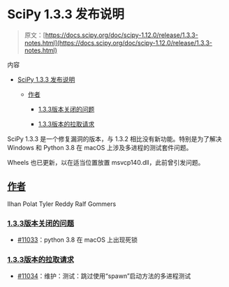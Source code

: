 # SciPy 1.3.3 发布说明

> 原文：[https://docs.scipy.org/doc/scipy-1.12.0/release/1.3.3-notes.html](https://docs.scipy.org/doc/scipy-1.12.0/release/1.3.3-notes.html)

内容

+   [SciPy 1.3.3 发布说明](#scipy-1-3-3-release-notes)

    +   [作者](#authors)

        +   [1.3.3版本关闭的问题](#issues-closed-for-1-3-3)

        +   [1.3.3版本的拉取请求](#pull-requests-for-1-3-3)

SciPy 1.3.3 是一个修复漏洞的版本，与 1.3.2 相比没有新功能。特别是为了解决 Windows 和 Python 3.8 在 macOS 上涉及多进程的测试套件问题。

Wheels 也已更新，以在适当位置放置 msvcp140.dll，此前曾引发问题。

## [作者](#id2)

Ilhan Polat Tyler Reddy Ralf Gommers

### [1.3.3版本关闭的问题](#id3)

+   [#11033](https://github.com/scipy/scipy/issues/11033)：python 3.8 在 macOS 上出现死锁

### [1.3.3版本的拉取请求](#id4)

+   [#11034](https://github.com/scipy/scipy/pull/11034)：维护：测试：跳过使用“spawn”启动方法的多进程测试
